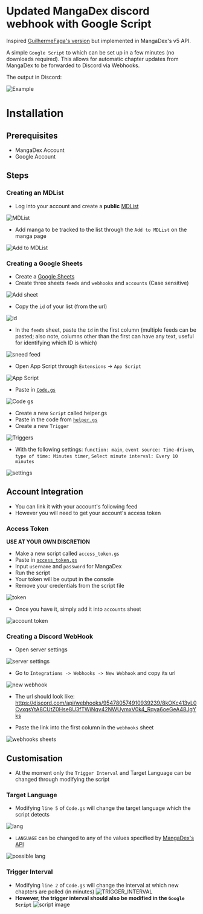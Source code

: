 # Updated MangaDex discord webhook with Google Script
Inspired [GuilhermeFaga's version](https://github.com/GuilhermeFaga/MangaDex-discord-webhook-with-Google-Script/) but implemented in MangaDex's v5 API.

A simple `Google Script` to which can be set up in a few minutes (no downloads required). This allows for automatic chapter updates from MangaDex to be forwarded to Discord via Webhooks.

The output in Discord:

![Example](https://i.imgur.com/7vcPLyU.png)


# Installation
## Prerequisites
- MangaDex Account
- Google Account

## Steps
### Creating an MDList
- Log into your account and create a **public** [MDList](https://mangadex.org/create/list)

![MDList](https://i.imgur.com/TjE5SXW.png)


- Add manga to be tracked to the list through the `Add to MDList` on the manga page

![Add to MDList](https://i.imgur.com/6Hr2Ui2.png)

### Creating a Google Sheets

- Create a [Google Sheets](https://sheets.new/)
- Create three sheets `feeds` and `webhooks` and `accounts` (Case sensitive)

![Add sheet](https://i.imgur.com/nRAvByr.png)

- Copy the `id` of your list (from the url)

![id](https://i.imgur.com/M688YF2.png)

- In the `feeds` sheet, paste the `id` in the first column (multiple feeds can be pasted; also note, columns other than the first can have any text, useful for identifying which ID is which)

![sneed feed](https://i.imgur.com/OTAxrJb.png)

- Open App Script through `Extensions` -> `App Script`

![App Script](https://i.imgur.com/lXI4WbA.png)

- Paste in [`Code.gs`](./Code.gs)

![Code gs](https://i.imgur.com/go9D1FH.png)

- Create a new `Script` called helper.gs
- Paste in the code from [`helper.gs`](./helper.gs)
- Create a new `Trigger`

![Triggers](https://i.imgur.com/QrgAYY0.png)

- With the following settings: `function: main`, `event source: Time-driven`, `type of time: Minutes timer`, `Select minute interval: Every 10 minutes`

![settings](https://i.imgur.com/kp31kas.png)

## Account Integration
- You can link it with your account's following feed
- However you will need to get your account's access token

### Access Token
**USE AT YOUR OWN DISCRETION**
- Make a new script called `access_token.gs`
- Paste in [`access_token.gs`](./access_token.gs)
- Input `username` and `password` for MangaDex
- Run the script
- Your token will be output in the console
- Remove your credentials from the script file

![token](https://i.imgur.com/7JDblWm.png)

- Once you have it, simply add it into `accounts` sheet

![account token](https://i.imgur.com/Iqz3Klw.png)

### Creating a Discord WebHook
- Open server settings

![server settings](https://i.imgur.com/BWruWR8.png)

- Go to `Integrations -> Webhooks -> New Webhook` and copy its url

![new webhook](https://i.imgur.com/q0InJpm.png)

- The url should look like: https://discord.com/api/webhooks/954780574910939239/8kOKc413vL0CvxqsYtA8CUtZ0Hse8U3fTWiNqv42NWUymxV0k4_Rqya6oeGeA48JgYks

- Paste the link into the first column in the `webhooks` sheet

![webhooks sheets](https://i.imgur.com/UeKDpTF.png)


## Customisation
- At the moment only the `Trigger Interval` and Target Language can be changed through modifying the script

### Target Language
- Modifying `line 5` of `Code.gs` will change the target language which the script detects

![lang](https://i.imgur.com/ZWl2VLR.png)

- `LANGUAGE` can be changed to any of the values specified by [MangaDex's API](https://api.mangadex.org/docs.html#section/Language-Codes-and-Localization)

![possible lang](https://i.imgur.com/pjmdZFd.png)

### Trigger Interval
- Modifying `line 2` of `Code.gs` will change the interval at which new chapters are polled (in minutes)
![TRIGGER_INTERVAL](https://i.imgur.com/OOy1VOe.png)
- **However, the trigger interval should also be modified in the `Google Script`**
![script image](https://i.imgur.com/v07ck0S.png)
